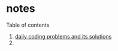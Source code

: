 # notes
Table of contents
1. [daily coding problems and its solutions](/learning%20algorithms/daily%20coding%20problems)
2. 
<!--stackedit_data:
eyJoaXN0b3J5IjpbNTM4OTc3Mjk1XX0=
-->